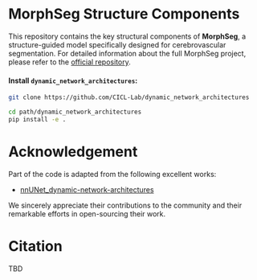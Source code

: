 # MorphSeg Structure Components

This repository contains the key structural components of **MorphSeg**, a structure-guided model specifically designed for cerebrovascular segmentation. For detailed information about the full MorphSeg project, please refer to the [official repository](https://github.com/CICL-Lab/MorphSeg).

#### Install `dynamic_network_architectures`:
```bash
git clone https://github.com/CICL-Lab/dynamic_network_architectures
```

```bash
cd path/dynamic_network_architectures
pip install -e .
```
# Acknowledgement
Part of the code is adapted from the following excellent works:
- [nnUNet_dynamic-network-architectures](https://github.com/MIC-DKFZ/dynamic-network-architectures)

We sincerely appreciate their contributions to the community and their remarkable efforts in open-sourcing their work.

# Citation
TBD
